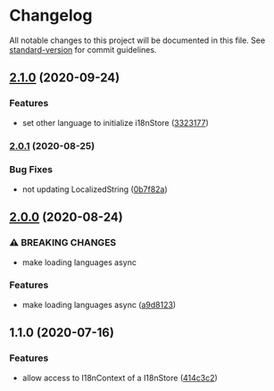 # Changelog

All notable changes to this project will be documented in this file. See [standard-version](https://github.com/conventional-changelog/standard-version) for commit guidelines.

## [2.1.0](https://github.com/ddadaal/simstate-i18n/compare/v2.0.1...v2.1.0) (2020-09-24)


### Features

* set other language to initialize i18nStore ([3323177](https://github.com/ddadaal/simstate-i18n/commit/33231772ef462bb869a804b8ab37e9b39b851b03))

### [2.0.1](https://github.com/ddadaal/simstate-i18n/compare/v2.0.0...v2.0.1) (2020-08-25)


### Bug Fixes

* not updating LocalizedString ([0b7f82a](https://github.com/ddadaal/simstate-i18n/commit/0b7f82a1722883840ab9a669a2a0034558d661c7))

## [2.0.0](https://github.com/ddadaal/simstate-i18n/compare/v1.1.0...v2.0.0) (2020-08-24)


### ⚠ BREAKING CHANGES

* make loading languages async

### Features

* make loading languages async ([a9d8123](https://github.com/ddadaal/simstate-i18n/commit/a9d81234fbdef9cd6e708e4b0200d834c9c8d57d))

## 1.1.0 (2020-07-16)


### Features

* allow access to I18nContext of a I18nStore ([414c3c2](https://github.com/ddadaal/simstate-i18n/commit/414c3c270b790f10a2624ddec472aa246b507d1c))
